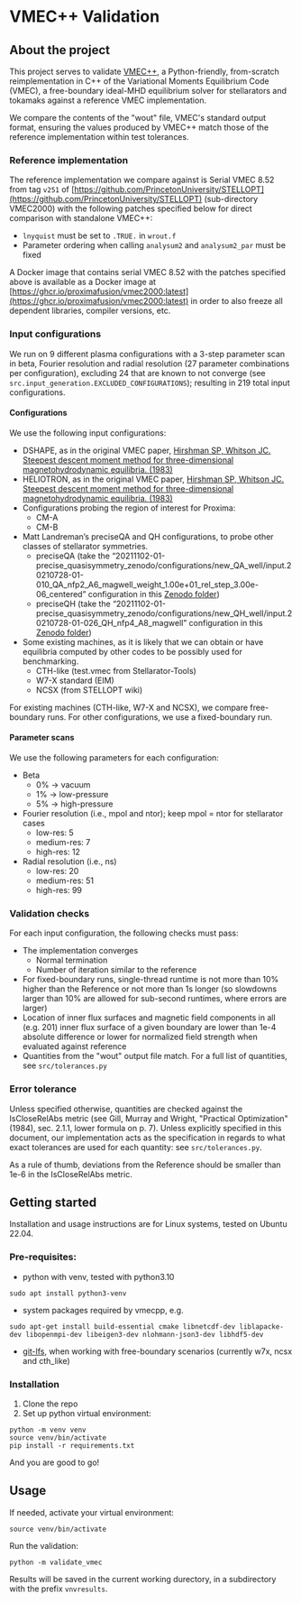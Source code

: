 # VMEC++ Validation

## About the project

This project serves to validate [VMEC++](https://github.com/proximafusion/vmecpp), a Python-friendly, from-scratch reimplementation in C++ of the Variational Moments Equilibrium Code (VMEC), a free-boundary ideal-MHD equilibrium solver for stellarators and tokamaks against a reference VMEC implementation.

We compare the contents of the "wout" file, VMEC's standard output format, ensuring the values produced by VMEC++ match those of the reference implementation within test tolerances. 

### Reference implementation
The reference implementation we compare against is Serial VMEC 8.52 from tag `v251` of [https://github.com/PrincetonUniversity/STELLOPT](https://github.com/PrincetonUniversity/STELLOPT) (sub-directory VMEC2000) with the following patches specified below for direct comparison with standalone VMEC++:
* `lnyquist` must be set to `.TRUE.` in `wrout.f`
* Parameter ordering when calling `analysum2` and `analysum2_par` must be fixed

A Docker image that contains serial VMEC 8.52 with the patches specified above is available as a Docker image at [https://ghcr.io/proximafusion/vmec2000:latest](https://ghcr.io/proximafusion/vmec2000:latest) in order to also freeze all dependent libraries, compiler versions, etc.

### Input configurations

We run on 9 different plasma configurations with a 3-step parameter scan in beta, Fourier resolution and radial resolution (27 parameter combinations per configuration), excluding 24 that are known to not converge (see `src.input_generation.EXCLUDED_CONFIGURATIONS`); resulting in 219 total input configurations.

#### Configurations

We use the following input configurations:
* DSHAPE, as in the original VMEC paper, [Hirshman SP, Whitson JC. Steepest descent moment method for three-dimensional magnetohydrodynamic equilibria. (1983)](https://doi.org/10.1063/1.864116)
* HELIOTRON, as in the original VMEC paper, [Hirshman SP, Whitson JC. Steepest descent moment method for three-dimensional magnetohydrodynamic equilibria. (1983)](https://doi.org/10.1063/1.864116)
* Configurations probing the region of interest for Proxima:
    * CM-A
    * CM-B
* Matt Landreman’s preciseQA and QH configurations, to probe other classes of stellarator symmetries.
    * preciseQA (take the “20211102-01-precise_quasisymmetry_zenodo/configurations/new_QA_well/input.20210728-01-010_QA_nfp2_A6_magwell_weight_1.00e+01_rel_step_3.00e-06_centered” configuration in this [Zenodo folder](https://zenodo.org/records/5645413))
    * preciseQH (take the “20211102-01-precise_quasisymmetry_zenodo/configurations/new_QH_well/input.20210728-01-026_QH_nfp4_A8_magwell” configuration in this [Zenodo folder](https://zenodo.org/records/5645413))
* Some existing machines, as it is likely that we can obtain or have equilibria computed by other codes to be possibly used for benchmarking.
    * CTH-like (test.vmec from Stellarator-Tools)
    * W7-X standard (EIM)
    * NCSX (from STELLOPT wiki)

For existing machines (CTH-like, W7-X and NCSX), we compare free-boundary runs. For other configurations, we use a fixed-boundary run.

#### Parameter scans

We use the following parameters for each configuration:
* Beta
    * 0% -> vacuum
    * 1% -> low-pressure
    * 5% -> high-pressure
* Fourier resolution (i.e., mpol and ntor); keep mpol = ntor for stellarator cases
    * low-res: 5
    * medium-res: 7
    * high-res: 12
* Radial resolution (i.e., ns)
    * low-res: 20
    * medium-res: 51
    * high-res: 99

### Validation checks

For each input configuration, the following checks must pass:
* The implementation converges
    * Normal termination
    * Number of iteration similar to the reference
* For fixed-boundary runs, single-thread runtime is not more than 10% higher than the Reference or not more than 1s longer (so slowdowns larger than 10% are allowed for sub-second runtimes, where errors are larger)
* Location of inner flux surfaces and magnetic field components in all (e.g. 201) inner flux surface of a given boundary are lower than 1e-4 absolute difference or lower for normalized field strength when evaluated against reference
* Quantities from the "wout" output file match. For a full list of quantities, see `src/tolerances.py`


### Error tolerance

Unless specified otherwise, quantities are checked against the IsCloseRelAbs metric (see Gill, Murray and Wright, "Practical Optimization" (1984), sec. 2.1.1, lower formula on p. 7).
Unless explicitly specified in this document, our implementation acts as the specification in regards to what exact tolerances are used for each quantity: see `src/tolerances.py`.

As a rule of thumb, deviations from the Reference should be smaller than 1e-6 in the IsCloseRelAbs metric.

## Getting started

Installation and usage instructions are for Linux systems, tested on Ubuntu 22.04.

### Pre-requisites:
* python with venv, tested with python3.10
```
sudo apt install python3-venv
```
* system packages required by vmecpp, e.g.
```
sudo apt-get install build-essential cmake libnetcdf-dev liblapacke-dev libopenmpi-dev libeigen3-dev nlohmann-json3-dev libhdf5-dev
```
* [git-lfs](https://git-lfs.com/), when working with free-boundary scenarios (currently w7x, ncsx and cth_like)

### Installation

1. Clone the repo
2. Set up python virtual environment:
```
python -m venv venv
source venv/bin/activate
pip install -r requirements.txt
```

And you are good to go!

## Usage

If needed, activate your virtual environment:
```
source venv/bin/activate
```

Run the validation:
```
python -m validate_vmec
```

Results will be saved in the current working durectory, in a subdirectory with the prefix `vnvresults`.

